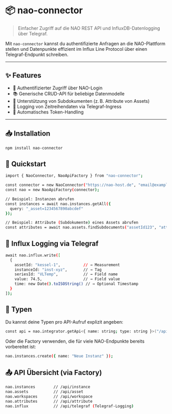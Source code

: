 # 📦 nao-connector

> Einfacher Zugriff auf die NAO REST API und InfluxDB-Datenlogging über Telegraf.

Mit `nao-connector` kannst du authentifizierte Anfragen an die NAO-Plattform stellen und Datenpunkte effizient im Influx Line Protocol über einen Telegraf-Endpunkt schreiben.

---

## ✨ Features

- 🧠 Authentifizierter Zugriff über NAO-Login
- 📚 Generische CRUD-API für beliebige Datenmodelle
- 🔗 Unterstützung von Subdokumenten (z. B. Attribute von Assets)
- 📡 Logging von Zeitreihendaten via Telegraf-Ingress
- 🔐 Automatisches Token-Handling

---

## 📥 Installation

```bash
npm install nao-connector
```


## 🚀 Quickstart
```bash
import { NaoConnector, NaoApiFactory } from "nao-connector";

const connector = new NaoConnector("https://nao-host.de", "email@example.com", "your-password");
const nao = new NaoApiFactory(connector);

// Beispiel: Instanzen abrufen
const instances = await nao.instances.getAll({
  query: "_asset=1234567890abcdef"
});

// Beispiel: Attribute (Subdokumente) eines Assets abrufen
const attributes = await nao.assets.findSubdocuments("assetId123", "attributevalues");
```

## 🧾 Influx Logging via Telegraf
```bash
await nao.influx.write([
  {
    assetId: "kessel-1",          // → Measurement
    instanceId: "inst-xyz",       // → Tag
    seriesId: "VLTemp",           // → Field name
    value: 74.5,                  // → Field value
    time: new Date().toISOString() // → Optional Timestamp
  }
]);
```

## 🧱 Typen
Du kannst deine Typen pro API-Aufruf explizit angeben:
```bash
const api = nao.integrator.getApi<{ name: string; type: string }>("/api/asset");
```

Oder die Factory verwenden, die für viele NAO-Endpunkte bereits vorbereitet ist:
```bash
nao.instances.create({ name: "Neue Instanz" });
```

## 📤 API Übersicht (via Factory)

```bash
nao.instances        // /api/instance
nao.assets           // /api/asset
nao.workspaces       // /api/workspace
nao.attributes       // /api/attribute
nao.influx           // /api/telegraf (Telegraf-Logging)
```
